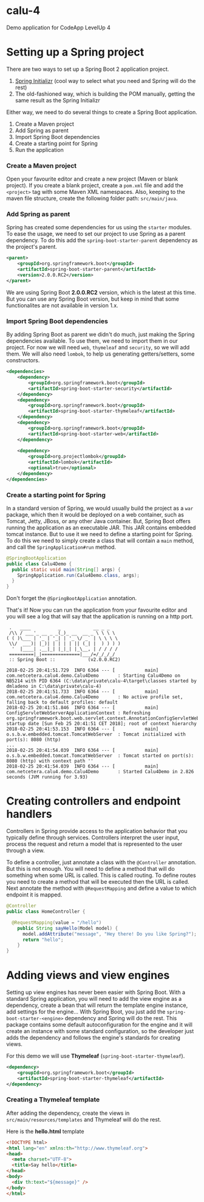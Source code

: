 # calu-4
Demo application for CodeApp LevelUp 4

# Setting up a Spring project
There are two ways to set up a Spring Boot 2 application project.
1. [Spring Initializr](https://start.spring.io/) (cool way to select what you need and Spring will do the rest)
2. The old-fashioned way, which is building the POM manually, getting the same result as the Spring Initializr

Either way, we need to do several things to create a Spring Boot application.
1. Create a Maven project
2. Add Spring as parent
3. Import Spring Boot dependencies
4. Create a starting point for Spring
5. Run the application

### Create a Maven project
Open your favourite editor and create a new project (Maven or blank project). If you create a blank project,
create a `pom.xml` file and add the `<project>` tag with some Maven XML namespaces. Also, keeping to the
maven file structure, create the following folder path: `src/main/java`.

### Add Spring as parent
Spring has created some dependencies for us using the `starter` modules. To ease the usage, we need to set our project
to use Spring as a parent dependency. To do this add the `spring-boot-starter-parent` dependency as the project's parent.

```xml
<parent>
    <groupId>org.springframework.boot</groupId>
    <artifactId>spring-boot-starter-parent</artifactId>
    <version>2.0.0.RC2</version>
</parent>
```
We are using Spring Boot **2.0.0.RC2** version, which is the latest at this time. But you can use any Spring Boot 
version, but keep in mind that some functionalites are not available in version 1.x. 

### Import Spring Boot dependencies
By adding Spring Boot as parent we didn't do much, just making the Spring dependencies available. To use them,
we need to import them in our project. For now we will need `web`, `thymeleaf` and `security`, so we will add them.
We will also need `lombok`, to help us generating getters/setters, some constructors.
```xml
<dependencies>
    <dependency>
        <groupId>org.springframework.boot</groupId>
        <artifactId>spring-boot-starter-security</artifactId>
    </dependency>
    <dependency>
        <groupId>org.springframework.boot</groupId>
        <artifactId>spring-boot-starter-thymeleaf</artifactId>
    </dependency>
    <dependency>
        <groupId>org.springframework.boot</groupId>
        <artifactId>spring-boot-starter-web</artifactId>
    </dependency>
    
    <dependency>
        <groupId>org.projectlombok</groupId>
        <artifactId>lombok</artifactId>
        <optional>true</optional>
    </dependency>
</dependencies>
```

### Create a starting point for Spring
In a standard version of Spring, we would usually build the project as a `war` package, which then it would
be deployed on a web container, such as Tomcat, Jetty, JBoss, or any other Java container. But, Spring Boot
offers running the application as an executable JAR. This JAR contains embedded tomcat instance. But to use it
we need to define a starting point for Spring. To do this we need to simply create a class that will contain 
a `main` method, and call the `SpringApplication#run` method.

```java
@SpringBootApplication
public class Calu4Demo {
  public static void main(String[] args) {
    SpringApplication.run(Calu4Demo.class, args);
  }
}
```
Don't forget the `@SpringBootApplication` annotation.

That's it! Now you can run the application from your favourite editor and you will see a log that will say that the 
application is running on a http port. 
```
 .   ____          _            __ _ _
 /\\ / ___'_ __ _ _(_)_ __  __ _ \ \ \ \
( ( )\___ | '_ | '_| | '_ \/ _` | \ \ \ \
 \\/  ___)| |_)| | | | | || (_| |  ) ) ) )
  '  |____| .__|_| |_|_| |_\__, | / / / /
 =========|_|==============|___/=/_/_/_/
 :: Spring Boot ::            (v2.0.0.RC2)

2018-02-25 20:41:51.729  INFO 6364 --- [           main] com.netcetera.calu4.demo.Calu4Demo       : Starting Calu4Demo on NB5214 with PID 6364 (C:\data\private\calu-4\target\classes started by dmladeno in C:\data\private\calu-4)
2018-02-25 20:41:51.733  INFO 6364 --- [           main] com.netcetera.calu4.demo.Calu4Demo       : No active profile set, falling back to default profiles: default
2018-02-25 20:41:51.846  INFO 6364 --- [           main] ConfigServletWebServerApplicationContext : Refreshing org.springframework.boot.web.servlet.context.AnnotationConfigServletWebServerApplicationContext@3b2cf7ab: startup date [Sun Feb 25 20:41:51 CET 2018]; root of context hierarchy
2018-02-25 20:41:53.153  INFO 6364 --- [           main] o.s.b.w.embedded.tomcat.TomcatWebServer  : Tomcat initialized with port(s): 8080 (http)
...
2018-02-25 20:41:54.039  INFO 6364 --- [           main] o.s.b.w.embedded.tomcat.TomcatWebServer  : Tomcat started on port(s): 8080 (http) with context path ''
2018-02-25 20:41:54.039  INFO 6364 --- [           main] com.netcetera.calu4.demo.Calu4Demo       : Started Calu4Demo in 2.826 seconds (JVM running for 3.93)
```
# Creating controllers and endpoint handlers
Controllers in Spring provide access to the application behavior that you typically define through services.
Controllers interpret the user input, process the request and return a model that is represented to the user through a view. 

To define a controller, just annotate a class with the `@Controller` annotation. But this is not enough. You will need to define
a method that will do something when some URL is called. This is called routing. To define routes you need to create a method
that will be executed then the URL is called. Next annotate the method with `@RequestMapping` and define a value
to which endpoint it is mapped.

```java
@Controller
public class HomeController {

  @RequestMapping(value = "/hello")
    public String sayHello(Model model) {
      model.addAttribute("message", "Hey there! Do you like Spring?");
      return "hello";
    }
}
```

# Adding views and view engines
Setting up view engines has never been easier with Spring Boot. With a standard Spring application, you will need
to add the view engine as a dependency, create a bean that will return the template engine instance, add settings
for the engine... With Spring Boot, you just add the `spring-boot-starter-<engine>` dependency and Spring will do
the rest. This package contains some default autoconfiguration for the engine and it will create an instance with some
standard configuration, so the developer just adds the dependency and follows the engine's standards for creating views.

For this demo we will use **Thymeleaf** (`spring-boot-starter-thymeleaf`).
```xml
<dependency>
    <groupId>org.springframework.boot</groupId>
    <artifactId>spring-boot-starter-thymeleaf</artifactId>
</dependency>
```

### Creating a Thymeleaf template
After adding the dependency, create the views in `src/main/resources/templates` and Thymeleaf will do the rest.

Here is the **hello.html** template
```html
<!DOCTYPE html>
<html lang="en" xmlns:th="http://www.thymeleaf.org">
<head>
  <meta charset="UTF-8">
  <title>Say hello</title>
</head>
<body>
  <div th:text="${message}" />
</body>
</html>
```
